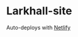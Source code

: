 # Larkhall-site

Auto-deploys with [Netlify](https://app.netlify.com/teams/charliewilliams/overview)
